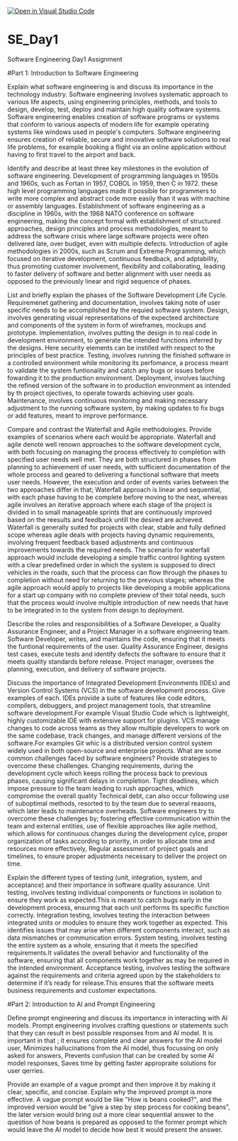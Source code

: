 [![Open in Visual Studio Code](https://classroom.github.com/assets/open-in-vscode-2e0aaae1b6195c2367325f4f02e2d04e9abb55f0b24a779b69b11b9e10269abc.svg)](https://classroom.github.com/online_ide?assignment_repo_id=15566053&assignment_repo_type=AssignmentRepo)

# SE_Day1

Software Engineering Day1 Assignment

#Part 1: Introduction to Software Engineering

Explain what software engineering is and discuss its importance in the technology industry.
Software engineering involves systematic approach to various life aspects, using engineering principles, methods, and tools to design, develop, test, deploy and maintain high quality software systems.
Software engineering enables creation of software programs or systems that conform to various aspects of modern life for example operating systems like windows used in people's computers.
Software engineering ensures creation of reliable, secure and innovative software solutions to real life problems, for example booking a flight via an online application without having to first travel to the airport and back.

Identify and describe at least three key milestones in the evolution of software engineering.
Development of programming languages in 1950s and 1960s, such as Fortan in 1957, COBOL in 1959, then C in 1972. these high level programming languages made it possible for programmers to write more complex and abstract code more easily than it was with machine or assembly languages.
Establishment of software engineering as a discipline in 1960s, with the 1968 NATO conference on software engineering, making the concept formal with establishment of structured approaches, design principles and process methodologies, meant to address the software crisis where large software projects were often delivered late, over budget, even with multiple defects.
Introduction of agile methodologies in 2000s, such as Scrum and Extreme Programming, which focused on iterative development, continuous feedback, and adptability, thus promoting customer involvement, flexibility and collaborating, leading to faster delivery of software and better alignment with user needs as opposed to the previously linear and rigid sequence of phases.

List and briefly explain the phases of the Software Development Life Cycle.
Requiremenet gathering and documentation, involves taking note of user specific needs to be accomplished by the requied software system.
Design, involves generating visual representations of the expecteed architecture and components of the system in form of wireframes, mockups and prototype.
Implementation, involves putting the design in to real code in development environment, to generate the intended functions inferred by the designs. Here security elements can be instilled with respect to the principles of best practice.
Testing, involves running the finished software in a controlled environment while monitoring its perfomance, a process meant to validate the system funtionality and catch any bugs or issues before fowarding it to the production environment.
Deployment, involves lauching the refined version of the software in to production environment as intended by th project ojectives, to operate towards achieving user goals.
Maintenance, involves continuous monitoring and making necessary adjustment to the running software system, by making updates to fix bugs or add features, meant to improve performance.

Compare and contrast the Waterfall and Agile methodologies. Provide examples of scenarios where each would be appropriate.
Waterfall and agile denote well renown approaches to the software development cycle, with both focusing on managing the process effectively to completion with specified user needs well met.
They are both structured in phases from planning to achievement of user needs, with sufficient documentation of the whole process and geared to delivering a functional software that meets user needs.
However, the execution and order of events varies between the two approaches differ in that;
Waterfall approach is linear and sequential, with each phase having to be complete before moving to the next, whereas agile involves an iterative approach where each stage of the project is divided in to small manageable sprints that are continuously improved based on the reesults and feedback untill the desired are achieved.
Waterfall is generally suited for projects with clear, stable and fully defined scope whereas agile deals with projects having dynamic requirements, involving frequent feedback based adjustments and continuous improvements towards the required needs.
The scenario for waterfall approach would include developing a simple traffic control lighting system with a clear predefined order in which the system is supposed to direct vehicles in the roads, such that the process can flow through the phases to completion without need for returning to the previous stages;
whereas the agile approach would apply to projects like developing a mobile applications for a start up company with no complete preview of their total needs, such that the process would involve multiple introduction of new needs that have to be integrated in to the system from design to deployment.

Describe the roles and responsibilities of a Software Developer, a Quality Assurance Engineer, and a Project Manager in a software engineering team.
Software Developer, writes, and maintains the code, ensuring that it meets the funtional requirements of the user.
Quality Assurance Engineer, designs test cases, execute tests and identify defects the software to ensure that it meets quality standards before release.
Project manager, oversees the planning, execution, and delivery of software projects.

Discuss the importance of Integrated Development Environments (IDEs) and Version Control Systems (VCS) in the software development process. Give examples of each.
IDEs provide a suite of features like code editors, compilers, debuggers, and project management tools, that streamline software development.For example Visual Studio Code which is lightweight, highly customizable IDE with extensive support for plugins.
VCS manage changes to code across teams as they allow multiple developers to work on the same codebase, track changes, and manage different versions of the software.For examples Git whic is a distributed version control system widely used in both open-source and enterprise projects.
What are some common challenges faced by software engineers? Provide strategies to overcome these challenges.
Changing requirements, during the development cycle which keeps rolling the process back to previous phases, causing significant delays in completion.
Tight deadlines, which impose pressure to the team leading to rush approaches, which compromise the overall quality
Technical debt, can also occur following use of suboptimal methods, resorted to by the team due to several reasons, which later leads to maintenance overheads.
Software engineers try to overcome these challenges by;
fostering effective communication within the team and external entities,
use of flexible approaches like agile method, which allows for continuous changes during the development cylce,
proper organization of tasks according to priority, in order to allocate time and resources more effectively,
Regular assessment of project goals and timelines, to ensure proper adjustments necessary to deliver the project on time.

Explain the different types of testing (unit, integration, system, and acceptance) and their importance in software quality assurance.
Unit testing, involves testing individual components or functions in isolation to ensure they work as expected.This is meant to catch bugs early in the development process, ensuring that each unit performs its specific function correctly.
Integration testing, involves testing the interaction between integrated units or modules to ensure they work together as expected. This identifies issues that may arise when different components interact, such as data mismatches or communication errors.
System testing, involves testing the entire system as a whole, ensuring that it meets the specified requirements.It validates the overall behavior and functionality of the software, ensuring that all components work together as may be required in the intended environment.
Acceptance testing, involves testing the software against the requirements and criteria agreed upon by the stakeholders to determine if it’s ready for release.This ensures that the software meets business requirements and customer expectations.

#Part 2: Introduction to AI and Prompt Engineering

Define prompt engineering and discuss its importance in interacting with AI models.
Prompt engineering involves crafting questions or statements such that they can result in best possible responses from and AI model.
It is important in that ;
it ensures complete and clear answers for the AI model user,
Minimizes hallucinations from the AI model, thus focussing on only asked for answers,
Prevents confusion that can be created by some AI model responses,
Saves time by getting faster appropraite solutions for user qerries.

  Provide an example of a vague prompt and then improve it by making it clear, specific, and concise. Explain why the improved prompt is more effective.
A vague prompt would be like "How is beans cooked?", and the improved version would be "give a step by step process for cooking beans", the later version would bring out a more clear sequential answer to the question of how beans is prepared as opposed to the former prompt which would leave the AI model to decide how best it would present the answer.
